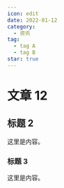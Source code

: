 ```yaml
---
icon: edit
date: 2022-01-12
category:
  - 资讯
tag:
  - tag A
  - tag B
star: true
---
```


# 文章 12

## 标题 2

这里是内容。

### 标题 3

这里是内容。
